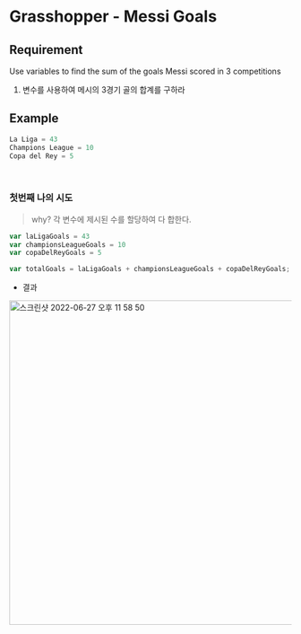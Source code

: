 # Grasshopper - Messi Goals

## Requirement

<p>Use variables to find the sum of the goals Messi scored in 3 competitions</p>

  1. 변수를 사용하여 메시의 3경기 골의 합계를 구하라

## Example

```js
La Liga	= 43
Champions League = 10
Copa del Rey = 5
```

<br>

### 첫번째 나의 시도

> why? 각 변수에 제시된 수를 할당하여 다 합한다.
> 
```js
var laLigaGoals = 43
var championsLeagueGoals = 10
var copaDelReyGoals = 5

var totalGoals = laLigaGoals + championsLeagueGoals + copaDelReyGoals;
```
- 결과

<img width="578" alt="스크린샷 2022-06-27 오후 11 58 50" src="https://user-images.githubusercontent.com/96808980/175971691-ac0fc6a6-fe12-4778-9766-5f248f89fd94.png">

